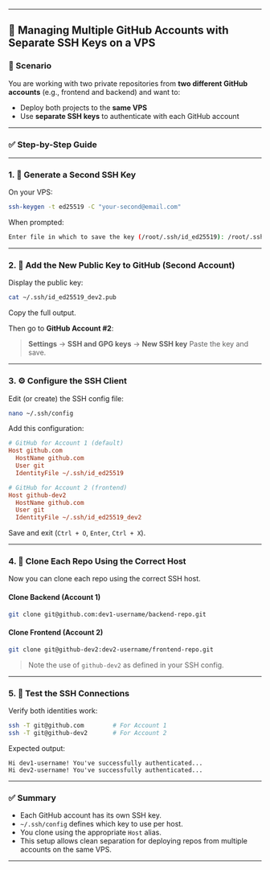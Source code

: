 
---

## 📄 Managing Multiple GitHub Accounts with Separate SSH Keys on a VPS

### 🧠 Scenario

You are working with two private repositories from **two different GitHub accounts** (e.g., frontend and backend) and want to:

* Deploy both projects to the **same VPS**
* Use **separate SSH keys** to authenticate with each GitHub account

---

### ✅ Step-by-Step Guide

---

### 1. 📁 Generate a Second SSH Key

On your VPS:

```bash
ssh-keygen -t ed25519 -C "your-second@email.com"
```

When prompted:

```bash
Enter file in which to save the key (/root/.ssh/id_ed25519): /root/.ssh/id_ed25519_dev2
```

---

### 2. 🔑 Add the New Public Key to GitHub (Second Account)

Display the public key:

```bash
cat ~/.ssh/id_ed25519_dev2.pub
```

Copy the full output.

Then go to **GitHub Account #2**:

> **Settings** → **SSH and GPG keys** → **New SSH key**
> Paste the key and save.

---

### 3. ⚙️ Configure the SSH Client

Edit (or create) the SSH config file:

```bash
nano ~/.ssh/config
```

Add this configuration:

```ini
# GitHub for Account 1 (default)
Host github.com
  HostName github.com
  User git
  IdentityFile ~/.ssh/id_ed25519

# GitHub for Account 2 (frontend)
Host github-dev2
  HostName github.com
  User git
  IdentityFile ~/.ssh/id_ed25519_dev2
```

Save and exit (`Ctrl + O`, `Enter`, `Ctrl + X`).

---

### 4. 🧬 Clone Each Repo Using the Correct Host

Now you can clone each repo using the correct SSH host.

#### Clone Backend (Account 1)

```bash
git clone git@github.com:dev1-username/backend-repo.git
```

#### Clone Frontend (Account 2)

```bash
git clone git@github-dev2:dev2-username/frontend-repo.git
```

> Note the use of `github-dev2` as defined in your SSH config.

---

### 5. 🧪 Test the SSH Connections

Verify both identities work:

```bash
ssh -T git@github.com        # For Account 1
ssh -T git@github-dev2       # For Account 2
```

Expected output:

```
Hi dev1-username! You've successfully authenticated...
Hi dev2-username! You've successfully authenticated...
```

---

### ✅ Summary

* Each GitHub account has its own SSH key.
* `~/.ssh/config` defines which key to use per host.
* You clone using the appropriate `Host` alias.
* This setup allows clean separation for deploying repos from multiple accounts on the same VPS.

---
